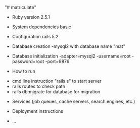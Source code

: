 "# matriculate" 

* Ruby version 2.5.1

* System dependencies basic

* Configuration rails 5.2 

* Database creation -mysql2 with database name "mat"

* Database initialization
    -adapter=mysql2 
    -username=root
    -password=root
    -port=9876
* How to run 
- cmd line instruction "rails s" to start 
server
- rails routes to check path
- rails db:migrate for database for migration

* Services (job queues, cache servers, search engines, etc.)

* Deployment instructions

* ...

